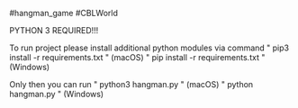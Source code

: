 #hangman_game #CBLWorld 

PYTHON 3 REQUIRED!!!

To run project please install additional python modules via command 
" pip3 install -r requirements.txt " (macOS)
" pip install -r requirements.txt " (Windows)

Only then you can run 
" python3 hangman.py " (macOS)
" python hangman.py " (Windows)
